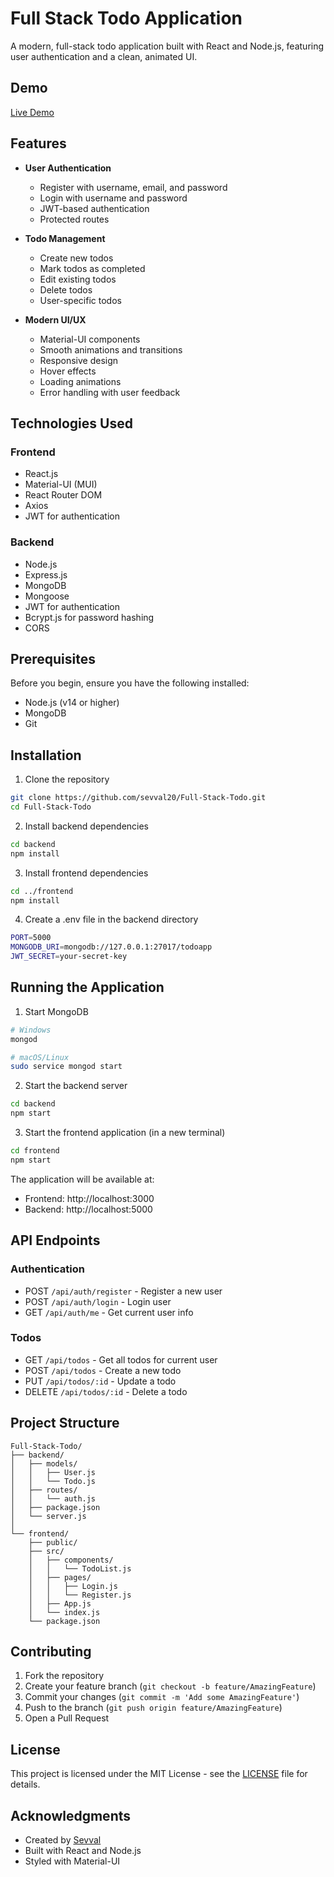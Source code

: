 # Full Stack Todo Application

A modern, full-stack todo application built with React and Node.js, featuring user authentication and a clean, animated UI.

## Demo

[Live Demo](https://github.com/sevval20/Full-Stack-Todo)

## Features

- **User Authentication**
  - Register with username, email, and password
  - Login with username and password
  - JWT-based authentication
  - Protected routes

- **Todo Management**
  - Create new todos
  - Mark todos as completed
  - Edit existing todos
  - Delete todos
  - User-specific todos

- **Modern UI/UX**
  - Material-UI components
  - Smooth animations and transitions
  - Responsive design
  - Hover effects
  - Loading animations
  - Error handling with user feedback

## Technologies Used

### Frontend
- React.js
- Material-UI (MUI)
- React Router DOM
- Axios
- JWT for authentication

### Backend
- Node.js
- Express.js
- MongoDB
- Mongoose
- JWT for authentication
- Bcrypt.js for password hashing
- CORS

## Prerequisites

Before you begin, ensure you have the following installed:
- Node.js (v14 or higher)
- MongoDB
- Git

## Installation

1. Clone the repository
```bash
git clone https://github.com/sevval20/Full-Stack-Todo.git
cd Full-Stack-Todo
```

2. Install backend dependencies
```bash
cd backend
npm install
```

3. Install frontend dependencies
```bash
cd ../frontend
npm install
```

4. Create a .env file in the backend directory
```bash
PORT=5000
MONGODB_URI=mongodb://127.0.0.1:27017/todoapp
JWT_SECRET=your-secret-key
```

## Running the Application

1. Start MongoDB
```bash
# Windows
mongod

# macOS/Linux
sudo service mongod start
```

2. Start the backend server
```bash
cd backend
npm start
```

3. Start the frontend application (in a new terminal)
```bash
cd frontend
npm start
```

The application will be available at:
- Frontend: http://localhost:3000
- Backend: http://localhost:5000

## API Endpoints

### Authentication
- POST `/api/auth/register` - Register a new user
- POST `/api/auth/login` - Login user
- GET `/api/auth/me` - Get current user info

### Todos
- GET `/api/todos` - Get all todos for current user
- POST `/api/todos` - Create a new todo
- PUT `/api/todos/:id` - Update a todo
- DELETE `/api/todos/:id` - Delete a todo

## Project Structure

```
Full-Stack-Todo/
├── backend/
│   ├── models/
│   │   ├── User.js
│   │   └── Todo.js
│   ├── routes/
│   │   └── auth.js
│   ├── package.json
│   └── server.js
│
└── frontend/
    ├── public/
    ├── src/
    │   ├── components/
    │   │   └── TodoList.js
    │   ├── pages/
    │   │   ├── Login.js
    │   │   └── Register.js
    │   ├── App.js
    │   └── index.js
    └── package.json
```

## Contributing

1. Fork the repository
2. Create your feature branch (`git checkout -b feature/AmazingFeature`)
3. Commit your changes (`git commit -m 'Add some AmazingFeature'`)
4. Push to the branch (`git push origin feature/AmazingFeature`)
5. Open a Pull Request

## License

This project is licensed under the MIT License - see the [LICENSE](LICENSE) file for details.

## Acknowledgments

- Created by [Sevval](https://github.com/sevval20)
- Built with React and Node.js
- Styled with Material-UI 